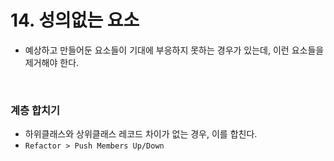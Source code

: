 # 14. 성의없는 요소
- 예상하고 만들어둔 요소들이 기대에 부응하지 못하는 경우가 있는데, 이런 요소들을 제거해야 한다.

</br>

### 계층 합치기
- 하위클래스와 상위클래스 레코드 차이가 없는 경우, 이를 합친다.
- `Refactor > Push Members Up/Down`